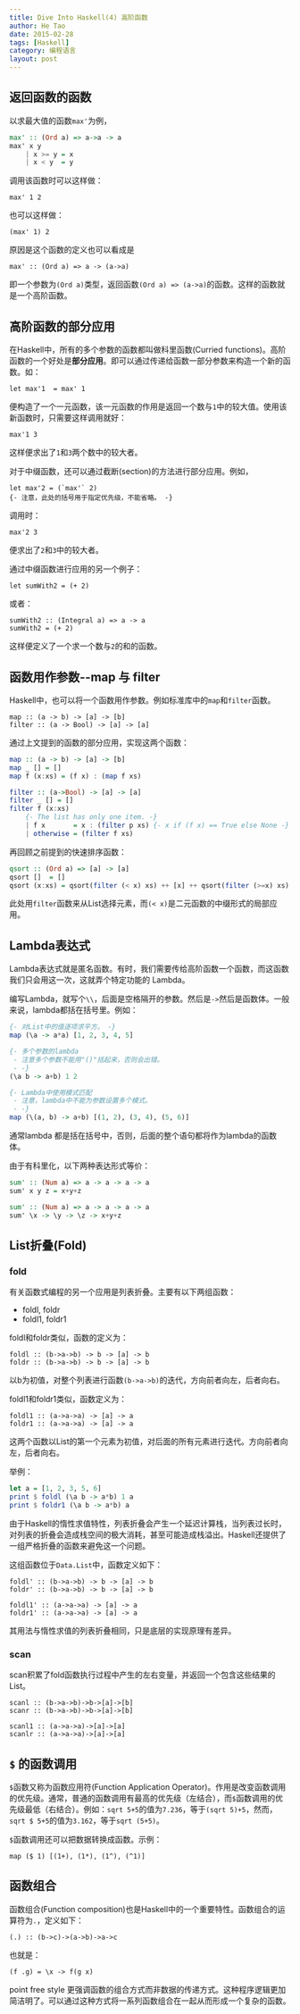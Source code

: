 ```yaml
---
title: Dive Into Haskell(4) 高阶函数
author: He Tao
date: 2015-02-28
tags: [Haskell]
category: 编程语言
layout: post
---
```


返回函数的函数
--------------

以求最大值的函数`max'`为例，

```haskell
max' :: (Ord a) => a->a -> a
max' x y
    | x >= y = x
    | x < y  = y
```

调用该函数时可以这样做：

    max' 1 2

也可以这样做：

    (max' 1) 2

原因是这个函数的定义也可以看成是

<!--more-->

    max' :: (Ord a) => a -> (a->a)

即一个参数为`(Ord a)`类型，返回函数`(Ord a) => (a->a)`的函数。这样的函数就是一个高阶函数。

高阶函数的部分应用
------------------

在Haskell中，所有的多个参数的函数都叫做科里函数(Curried functions)。高阶函数的一个好处是**部分应用**。即可以通过传递给函数一部分参数来构造一个新的函数。如：

    let max'1  = max' 1

便构造了一个一元函数，该一元函数的作用是返回一个数与`1`中的较大值。使用该新函数时，只需要这样调用就好：

    max'1 3

这样便求出了`1`和`3`两个数中的较大者。

对于中缀函数，还可以通过截断(section)的方法进行部分应用。例如，

    let max'2 = (`max'` 2)
    {- 注意，此处的括号用于指定优先级，不能省略。 -}

调用时：

    max'2 3

便求出了`2`和`3`中的较大者。

通过中缀函数进行应用的另一个例子：

    let sumWith2 = (+ 2)

或者：

    sumWith2 :: (Integral a) => a -> a
    sumWith2 = (+ 2)

这样便定义了一个求一个数与`2`的和的函数。

函数用作参数--map 与 filter
----------------------------

Haskell中，也可以将一个函数用作参数。例如标准库中的`map`和`filter`函数。

    map :: (a -> b) -> [a] -> [b]
    filter :: (a -> Bool) -> [a] -> [a]

通过上文提到的函数的部分应用，实现这两个函数：

```haskell
map :: (a -> b) -> [a] -> [b]
map _ [] = []
map f (x:xs) = (f x) : (map f xs)

filter :: (a->Bool) -> [a] -> [a]
filter _ [] = []
filter f (x:xs)
    {- The list has only one item. -}
    | f x       = x : (filter p xs) {- x if (f x) == True else None -}
    | otherwise = (filter f xs)
```

再回顾之前提到的快速排序函数：

```haskell
qsort :: (Ord a) => [a] -> [a]
qsort []  = []
qsort (x:xs) = qsort(filter (< x) xs) ++ [x] ++ qsort(filter (>=x) xs)
```

此处用`filter`函数来从List选择元素，而`(< x)`是二元函数的中缀形式的局部应用。

Lambda表达式
--------------

Lambda表达式就是匿名函数。有时，我们需要传给高阶函数一个函数，而这函数我们只会用这一次，这就弄个特定功能的 Lambda。

编写Lambda，就写个`\\`，后面是空格隔开的参数。然后是`->`然后是函数体。一般来说，lambda都括在括号里。例如：

```haskell
{- 对List中的值逐项求平方。 -}
map (\a -> a*a) [1, 2, 3, 4, 5]

{- 多个参数的lambda
 - 注意多个参数不能用"()"括起来，否则会出错。
 - -}
(\a b -> a+b) 1 2

{- Lambda中使用模式匹配
 - 注意，lambda中不能为参数设置多个模式。
 - -}
map (\(a, b) -> a+b) [(1, 2), (3, 4), (5, 6)]
```

通常lambda 都是括在括号中，否则，后面的整个语句都将作为lambda的函数体。

由于有科里化，以下两种表达形式等价：

```haskell
sum' :: (Num a) => a -> a -> a -> a
sum' x y z = x+y+z
```

```haskell
sum' :: (Num a) => a -> a -> a -> a
sum' \x -> \y -> \z -> x+y+z
```

List折叠(Fold)
---------------

### fold

有关函数式编程的另一个应用是列表折叠。主要有以下两组函数：

+ foldl, foldr
+ foldl1, foldr1

foldl和foldr类似，函数的定义为：

    foldl :: (b->a->b) -> b -> [a] -> b
    foldr :: (b->a->b) -> b -> [a] -> b

以b为初值，对整个列表进行函数`(b->a->b)`的迭代，方向前者向左，后者向右。

foldl1和foldr1类似，函数定义为：

    foldl1 :: (a->a->a) -> [a] -> a
    foldr1 :: (a->a->a) -> [a] -> a

这两个函数以List的第一个元素为初值，对后面的所有元素进行迭代。方向前者向左，后者向右。

举例：

```haskell
let a = [1, 2, 3, 5, 6]
print $ foldl (\a b -> a*b) 1 a
print $ foldr1 (\a b -> a*b) a
```

由于Haskell的惰性求值特性，列表折叠会产生一个延迟计算栈，当列表过长时，对列表的折叠会造成栈空间的极大消耗，甚至可能造成栈溢出。Haskell还提供了一组严格折叠的函数来避免这一个问题。

这组函数位于`Data.List`中，函数定义如下：

    foldl' :: (b->a->b) -> b -> [a] -> b
    foldr' :: (b->a->b) -> b -> [a] -> b
    
    foldl1' :: (a->a->a) -> [a] -> a
    foldr1' :: (a->a->a) -> [a] -> a

其用法与惰性求值的列表折叠相同，只是底层的实现原理有差异。

### scan

scan积累了fold函数执行过程中产生的左右变量，并返回一个包含这些结果的List。

    scanl :: (b->a->b)->b->[a]->[b]
    scanr :: (b->a->b)->b->[a]->[b]

    scanl1 :: (a->a->a)->[a]->[a]
    scanlr :: (a->a->a)->[a]->[a]

`$` 的函数调用
------------

`$`函数又称为函数应用符(Function Application Operator)。作用是改变函数调用的优先级。通常，普通的函数调用有最高的优先级（左结合），而`$`函数调用的优先级最低（右结合）。例如：`sqrt 5+5`的值为`7.236`，等于`(sqrt 5)+5`，然而，`sqrt $ 5+5`的值为`3.162`，等于`sqrt (5+5)`。

`$`函数调用还可以把数据转换成函数。示例：

    map ($ 1) [(1+), (1*), (1^), (^1)]

函数组合
---------

函数组合(Function composition)也是Haskell中的一个重要特性。函数组合的运算符为`.`，定义如下：

    (.) :: (b->c)->(a->b)->a->c

也就是：

    (f .g) = \x -> f(g x)

point free style 更强调函数的组合方式而非数据的传递方式。这种程序逻辑更加简洁明了。可以通过这种方式将一系列函数组合在一起从而形成一个复杂的函数。





